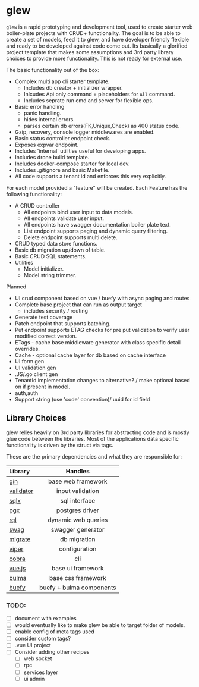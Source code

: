 # glew

`glew` is a rapid prototyping and development tool, used to create starter web boiler-plate projects with CRUD+ functionality. The goal is to be able to create a set of models, feed it to glew, and have developer friendly flexible and ready to be developed against code come out. Its basically a glorified project template that makes some assumptions and 3rd party library choices to provide more functionality. This is not ready for external use.

The basic functionality out of the box:

* Complex multi app cli starter template.
  * Includes db creator + initializer wrapper.
  * Inlcudes Api only command + placeholders for `All` command.
  * Includes seprate run cmd and server for flexible ops.
* Basic error handling
  * panic handling.
  * hides internal errors.
  * parses certain db errors(FK,Unique,Check) as 400 status code.
* Gzip, recovery, console logger middlewares are enabled.
* Basic status controller endpoint check.
* Exposes expvar endpoint.
* Includes 'internal' utilities useful for developing apps.
* Includes drone build template.
* Includes docker-compose starter for local dev.
* Includes .gitignore and basic Makefile.
* All code supports a tenant id and enforces this very explicitly.

For each model provided a "feature" will be created. Each Feature has the following functionality:

* A CRUD controller
  * All endpoints bind user input to data models.
  * All endpoints validate user input.
  * All endpoints have swagger documentation boiler plate text.
  * List endpoint supports paging and dynamic query filtering.
  * Delete endpoint supports multi delete.
* CRUD typed data store functions.
* Basic db migration up/down of table.
* Basic CRUD SQL statements.
* Utilities
  * Model initializer.
  * Model string trimmer.

Planned

* UI crud component based on vue / buefy with async paging and routes
* Complete base project that can run as output target
  * includes security / routing
* Generate test coverage
* Patch endpoint that supports batching.
* Put endpoint supports ETAG checks for pre put validation to verify user modified correct version.
* ETags - cache base middleware generator with class specific detail overrides.
* Cache - optional cache layer for db based on cache interface
* UI form gen
* UI validation gen
* .JS/.go client gen
* TenantId implementation changes to alternative? / make optional based on if present in model.
* auth,auth
* Support string (use 'code' convention)/ uuid for id field

## Library Choices

glew relies heavily on 3rd party libraries for abstracting code and is mostly glue code between the libraries. Most of the applications data specific functionality is driven by the struct via tags.

These are the primary dependencies and what they are responsible for:

| Library                                                 |         Handles          |
| :------------------------------------------------------ | :----------------------: |
| [gin](https://github.com/gin-gonic/gin)                 |    base web framework    |
| [validator](https://github.com/go-playground/validator) |     input validation     |
| [sqlx](https://github.com/jmoiron/sqlx)                 |      sql interface       |
| [pgx](https://github.com/jackc/pgx)                     |     postgres driver      |
| [rql](https://github.com/a8m/rql)                       |   dynamic web queries    |
| [swag](https://github.com/swaggo/swag)                  |    swagger generator     |
| [migrate](https://github.com/golang-migrate/migrate)    |       db migration       |
| [viper](https://github.com/spf13/viper)                 |      configuration       |
| [cobra](https://github.com/spf13/cobra)                 |           cli            |
| [vue.js](https://github.com/go-playground/validator)    |    base ui framework     |
| [bulma](https://bulma.io/)                              |    base css framework    |
| [buefy](https://buefy.org/)                             | buefy + bulma components |

### TODO:

- [ ] document with examples
- [ ] would eventually like to make glew be able to target folder of models.
- [ ] enable config of meta tags used
- [ ] consider custom tags?
- [ ] .vue UI project
- [ ] Consider adding other recipes
  - [ ] web socket
  - [ ] rpc
  - [ ] services layer
  - [ ] ui admin